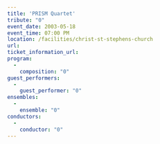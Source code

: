 ```yaml
---
title: 'PRISM Quartet'
tribute: "0"
event_date: 2003-05-18
event_time: 07:00 PM
location: /facilities/christ-st-stephens-church
url: 
ticket_information_url: 
program: 
  -
    composition: "0"
guest_performers: 
  -
    guest_performer: "0"
ensembles: 
  -
    ensemble: "0"
conductors: 
  -
    conductor: "0"
---
```

